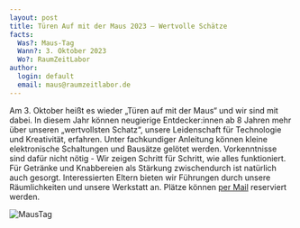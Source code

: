 ```yaml
---
layout: post
title: Türen Auf mit der Maus 2023 – Wertvolle Schätze
facts:
  Was?: Maus-Tag
  Wann?: 3. Oktober 2023
  Wo?: RaumZeitLabor
author:
  login: default
  email: maus@raumzeitlabor.de
---
```


Am 3. Oktober heißt es wieder „Türen auf mit der Maus“ und wir sind mit dabei.
In diesem Jahr können neugierige Entdecker:innen ab 8 Jahren mehr über unseren „wertvollsten Schatz“, unsere Leidenschaft für Technologie und Kreativität, erfahren. Unter fachkundiger Anleitung können kleine elektronische Schaltungen und Bausätze gelötet werden. Vorkenntnisse sind dafür nicht nötig - Wir zeigen Schritt für Schritt, wie alles funktioniert. 
Für Getränke und Knabbereien als Stärkung zwischendurch ist natürlich auch gesorgt. Interessierten Eltern bieten wir Führungen durch unsere Räumlichkeiten und unsere Werkstatt an.
Plätze können [per Mail](mailto:maus@raumzeitlabor.de) reserviert werden.

![MausTag](/assets/MausTag2023.jpg)
